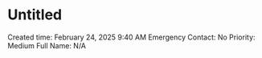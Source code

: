 # Untitled

Created time: February 24, 2025 9:40 AM
Emergency Contact: No
Priority: Medium
Full Name: N/A